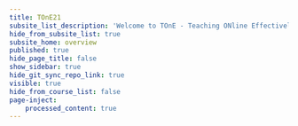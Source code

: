 ```yaml
---
title: TOnE21
subsite_list_description: 'Welcome to TOnE - Teaching ONline Effectively'
hide_from_subsite_list: true
subsite_home: overview
published: true
hide_page_title: false
show_sidebar: true
hide_git_sync_repo_link: true
visible: true
hide_from_course_list: false
page-inject:
    processed_content: true
---
```

